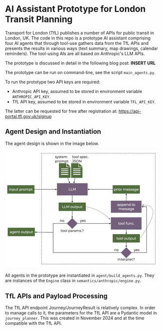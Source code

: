 # AI Assistant Prototype for London Transit Planning
Transport for London (TfL) publishes a number of APIs for public transit in London, UK. The code in this repo is a prototype AI assistant comprising four AI agents that through tool-use gathers data from the TfL APIs and presents the results in various ways (text summary, map drawings, calendar reminders). The tool-using AIs are all based on Anthropic's LLM APIs.

The prototype is discussed in detail in the following blog post: **INSERT URL**

The prototype can be run on command-line, see the script `main_agents.py`.

To run the prototype two API keys are required:
* Anthropic API key, assumed to be stored in environment variable `ANTHROPIC_API_KEY`.
* TfL API key, assumed to be stored  in environment variable `TFL_API_KEY`.

The latter can be requested for free after registration at: https://api-portal.tfl.gov.uk/signup

## Agent Design and Instantiation
The agent design is shown in the image below.

![agent_design](https://github.com/anderzzz/navigate_london/blob/main/blog/agent_design.png?raw=true)

All agents in the prototype are instantiated in `agent/build_agents.py`. They are instances of the `Engine` class in `semantics/anthropic/engine.py`.

## TfL APIs and Payload Processing
The TfL API endpoint Journey/JourneyResult is relatively complex. In order to manage calls to it, the parameters for the TfL API are a Pydantic model in `journey_planner`. This was created in November 2024 and at the time compatible with the TfL API.
